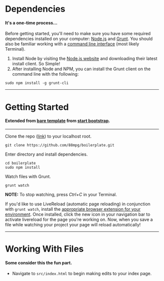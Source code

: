 # Dependencies

#### It's a one-time process...

Before getting started, you'll need to make sure you have some required dependencies installed on your computer: [Node.js](//nodejs.org) and [Grunt](//gruntjs.com/). You should also be familiar working with a [command line interface](//en.wikipedia.org/wiki/Command-line_interface) (most likely Terminal).

1.  Install Node by visiting the [Node.js website](//nodejs.org) and downloading their latest install client. So Simple!
2.  After installing Node and NPM, you can install the Grunt client on the command line with the following:

````
sudo npm install -g grunt-cli
````

* * *

# Getting Started

#### Extended from [bare template](//github.com/IronSummitMedia/startbootstrap/tree/gh-pages/templates/bare) from [start bootstrap](//startbootstrap.com).

* * *

Clone the repo ([link](//github.com/88mpg/boilerplate)) to your localhost root.
````
git clone https://github.com/88mpg/boilerplate.git
````
Enter directory and install dependencies.
````
cd boilerplate
sudo npm install
````
Watch files with Grunt.
````
grunt watch
````

**NOTE:** To stop watching, press _Ctrl+C_ in your Terminal.

If you'd like to use LiveReload (automatic page reloading) in conjunction with `grunt watch`, install the [appropriate browser extension for your environment](//feedback.livereload.com/knowledgebase/articles/86242-how-do-i-install-and-use-the-browser-extensions-). Once installed, click the new icon in your navigation bar to activate livereload for the page you're working on. Now, when you save a file while watching your project your page will reload automatically!

* * *

# Working With Files

#### Some consider this the fun part.

- Navigate to `src/index.html` to begin making edits to your index page.
